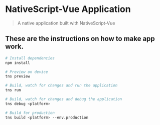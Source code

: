 # NativeScript-Vue Application

> A native application built with NativeScript-Vue

## These are the instructions on how to make app work.

``` bash
# Install dependencies
npm install

# Preview on device
tns preview

# Build, watch for changes and run the application
tns run

# Build, watch for changes and debug the application
tns debug <platform>

# Build for production
tns build <platform> --env.production

```
